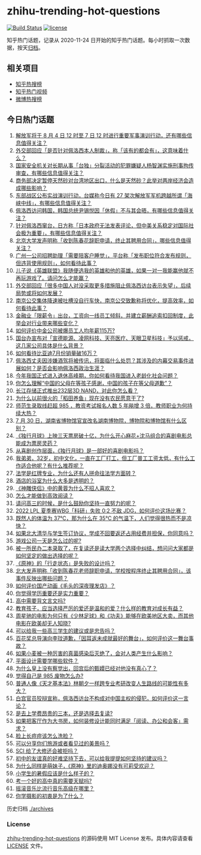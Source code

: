 # zhihu-trending-hot-questions

[![Build Status](https://github.com/justjavac/zhihu-trending-hot-questions/workflows/ci/badge.svg?branch=master)](https://github.com/justjavac/zhihu-trending-hot-questions/actions)
[![license](https://img.shields.io/github/license/justjavac/zhihu-trending-hot-questions)](https://github.com/justjavac/zhihu-trending-hot-questions/blob/master/LICENSE)

知乎热门话题，记录从 2020-11-24 日开始的知乎热门话题。每小时抓取一次数据，按天[归档](./archives)。

## 相关项目

- [知乎热搜榜](https://github.com/justjavac/zhihu-trending-top-search)
- [知乎热门视频](https://github.com/justjavac/zhihu-trending-hot-video)
- [微博热搜榜](https://github.com/justjavac/weibo-trending-hot-search)

## 今日热门话题

<!-- BEGIN -->
<!-- 最后更新时间 Thu Aug 04 2022 02:17:11 GMT+0800 (China Standard Time) -->

1. [解放军将于 8 月 4 日 12 时至 7 日 12 时进行重要军事演训行动，还有哪些信息值得关注？](https://www.zhihu.com/question/546647347)
1. [外交部回应「是否针对佩洛西本人制裁」，称「该有的都会有」，这意味着什么？](https://www.zhihu.com/question/546778172)
1. [国家安全机关对长期从事「台独」分裂活动的犯罪嫌疑人杨智渊实施刑事拘传审查，有哪些信息值得关注？](https://www.zhihu.com/question/546803559)
1. [商务部决定暂停天然砂对台湾地区出口，什么是天然砂？此举对两岸经济会造成哪些影响？](https://www.zhihu.com/question/546684002)
1. [东部战区公布实战演训行动，台媒称今日有 27 架次解放军军机跨越所谓「海峡中线」，有哪些信息值得关注？](https://www.zhihu.com/question/546825875)
1. [佩洛西访问韩国，韩国总统尹锡悦因「休假」不与其会晤，有哪些信息值得关注？](https://www.zhihu.com/question/546801013)
1. [针对佩洛西窜台，日方称「日本政府无法发表评论，但中美关系稳定对国际社会极为重要」，有哪些信息值得关注？](https://www.zhihu.com/question/546809885)
1. [北京大学发声明称「收到陈春花辞职申请，终止其聘用合同」，哪些信息值得关注？](https://www.zhihu.com/question/546763195)
1. [广州一公司招聘助理「需要陪客户睡觉」，平台称「发布职位符合发布规则，但违背使用规则」，如何看待此事？](https://www.zhihu.com/question/546764986)
1. [儿子说《英雄联盟》我随便选我的英雄和他的英雄，如果一对一我能赢他就不再玩游戏了。请问怎么才能赢？](https://www.zhihu.com/question/546216557)
1. [外交部回应「很多中国人对没采取更多措施阻止佩洛西访台表示失望」，后续局势或将如何发展？](https://www.zhihu.com/question/546777792)
1. [南京公交集体降速被吐槽没自行车快，南京公交致歉称将优化，提高效率，如何看待此事？](https://www.zhihu.com/question/546793306)
1. [金融业「限薪令」出台，工资向一线员工倾斜，并建立薪酬追索扣回制度，此举会对行业带来哪些变化？](https://www.zhihu.com/question/546734494)
1. [如何评价中金公司被爆员工人均年薪115万?](https://www.zhihu.com/question/546026296)
1. [国台办宣布对「宣德能源、凌网科技、天亮医疗、天眼卫星科技」予以惩戒，这几家公司具体是什么背景？](https://www.zhihu.com/question/546763683)
1. [如何看待比亚迪7月份销量破16万？](https://www.zhihu.com/question/546807631)
1. [佩洛西丈夫因涉嫌酒驾将被传讯，将面临什么处罚？其涉及的内幕交易事件进展如何？是否会影响佩洛西政治生涯？](https://www.zhihu.com/question/546545315)
1. [今年我国正式进入退休高峰期，你如何看待我国进入老龄化社会问题？](https://www.zhihu.com/question/540997984)
1. [你怎么理解“中国的父母在等孩子感谢，中国的孩子在等父母道歉”？](https://www.zhihu.com/question/546309720)
1. [长江存储正式推出232层3D NAND，对此你怎么看？](https://www.zhihu.com/question/546689765)
1. [为什么以前很火的「稻田养鱼」现在没有农民愿意干了?](https://www.zhihu.com/question/528819001)
1. [师范生录取线赶超 985 ，教资考试报名人数 5 年飚增 3 倍，教师职业为何持续大热？](https://www.zhihu.com/question/546138442)
1. [7 月 30 日，湖南省博物馆官宣改名湖南博物院，博物院和博物馆有什么区别？](https://www.zhihu.com/question/546267846)
1. [《独行月球》上映三天票房破十亿，为什么开心麻花+沈马组合的喜剧电影总能成为票房灵药？](https://www.zhihu.com/question/546141373)
1. [从喜剧创作层面，《独行月球》是一部好的喜剧电影吗？](https://www.zhihu.com/question/545989970)
1. [我弟弟，32岁，初中文化，一直在工厂打工，但工厂普工工资太低，有什么工作适合他呢？有什么推荐呢？](https://www.zhihu.com/question/516203575)
1. [法学是红牌专业，为什么还有人拼命往法学方面转？](https://www.zhihu.com/question/406032500)
1. [酒店的浴室为什么大多是透明的？](https://www.zhihu.com/question/527454391)
1. [《神雕侠侣》中的黄蓉为什么不招人喜欢？](https://www.zhihu.com/question/498669012)
1. [怎么才能做到高效阅读？](https://www.zhihu.com/question/273757561)
1. [请问高三的时候，是什么鼓励你坚持一直努力的呢？](https://www.zhihu.com/question/546635316)
1. [2022 LPL 夏季赛WBG「科研」失败 0:2 不敌 JDG，如何评价这场比赛？](https://www.zhihu.com/question/546810971)
1. [既然人的体温为 37℃，那为什么在 35℃ 的气温下，人们觉得很热而不是凉快？](https://www.zhihu.com/question/546132320)
1. [如果北大清华与学生签订协议，学成不回要返还占用经费并担保，你同意吗？](https://www.zhihu.com/question/406067760)
1. [游戏公司一天是怎么过的呢?](https://www.zhihu.com/question/529586343)
1. [被一所民办二本录取了，在复读还是读大学两个选择中纠结，想问问大家都是如何坚定的做出选择的呢？](https://www.zhihu.com/question/546806050)
1. [《原神》的「行走状态」是失败的设计吗？](https://www.zhihu.com/question/546429408)
1. [北大发声明称「收到陈春花老师辞职申请，学校按程序终止其聘用合同」，该事件反映出哪些问题？](https://www.zhihu.com/question/546757303)
1. [如何评价国产动画《毛头的深夜理发店》？](https://www.zhihu.com/question/546532267)
1. [你觉得学历重要还是实力重要？](https://www.zhihu.com/question/546710899)
1. [高中需要背文言文吗?](https://www.zhihu.com/question/537091872)
1. [教育孩子，应当选择严厉的爱还是温和的爱？什么样的教育对成长有益？](https://www.zhihu.com/question/543730585)
1. [周星驰的电影为何只有《少林足球》和《功夫》能够在欧美地区大卖，而其他电影在欧美却无人知晓?](https://www.zhihu.com/question/373600972)
1. [可以给我一些高三学生的建议或是忠告吗？](https://www.zhihu.com/question/546773564)
1. [百花奖总导演向李玟道歉，「因耳返未成就最好的舞台」，如何评价这一舞台事故？](https://www.zhihu.com/question/546779566)
1. [如果小麦被一种厉害的真菌感染后灭绝了，会对人类产生什么影响？](https://www.zhihu.com/question/537095175)
1. [平面设计需要学哪些软件？](https://www.zhihu.com/question/54417564)
1. [为什么皇上没有察觉出，回宫后的甄嬛已经对他没有真心了？](https://www.zhihu.com/question/360849632)
1. [觉得自己是 985 废物怎么办?](https://www.zhihu.com/question/546120406)
1. [普通人像《天才基本法》林朝夕一样跨专业考研改变人生路线的可能性有多大？](https://www.zhihu.com/question/546591997)
1. [白宫官员狡辩宣称，佩洛西访台不构成对中国主权的侵犯，如何评价这一言论？](https://www.zhihu.com/question/546697699)
1. [是去上学费昂贵的三本，还是选择去复读?](https://www.zhihu.com/question/546714813)
1. [如果把客厅作为大书房，如何装修设计能同时满足「阅读、办公和会客」需求？](https://www.zhihu.com/question/32768416)
1. [脸上长痘痘该怎么洗脸？](https://www.zhihu.com/question/20899382)
1. [可以分享你们旅游或者看见过的美景吗？](https://www.zhihu.com/question/372480876)
1. [SCI 给了大修还会被拒吗？](https://www.zhihu.com/question/504669884)
1. [初中的友谊真的好难坚持下去，可以给我提提如何坚持的建议吗？](https://www.zhihu.com/question/546765355)
1. [为什么同样是萌妹子，《原神》里的迪奥娜没有可莉受欢迎？](https://www.zhihu.com/question/458071219)
1. [小学生的暑假应该是什么样子的？](https://www.zhihu.com/question/391264325)
1. [考一个好的高中真的需要天赋吗?](https://www.zhihu.com/question/546709285)
1. [摇滚音乐比流行音乐高级在哪里？](https://www.zhihu.com/question/540705525)
1. [你学摄影的初衷是为了什么？](https://www.zhihu.com/question/543476031)

<!-- END -->

历史归档 [./archives](./archives)

### License

[zhihu-trending-hot-questions](https://github.com/justjavac/zhihu-trending-hot-questions)
的源码使用 MIT License 发布。具体内容请查看 [LICENSE](./LICENSE) 文件。
